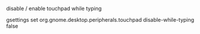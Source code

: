 disable / enable touchpad while typing

gsettings set org.gnome.desktop.peripherals.touchpad disable-while-typing false
